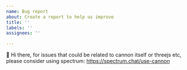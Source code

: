 ```yaml
---
name: Bug report
about: Create a report to help us improve
title: ''
labels: ''
assignees: ''

---
```


👋 Hi there, for issues that could be related to cannon itself or threejs etc, please consider using spectrum: https://spectrum.chat/use-cannon

